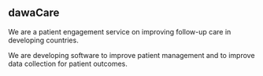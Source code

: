 ## dawaCare

We are a patient engagement service on improving follow-up care in developing countries.

We are developing software to improve patient management and to improve data collection for patient outcomes.
